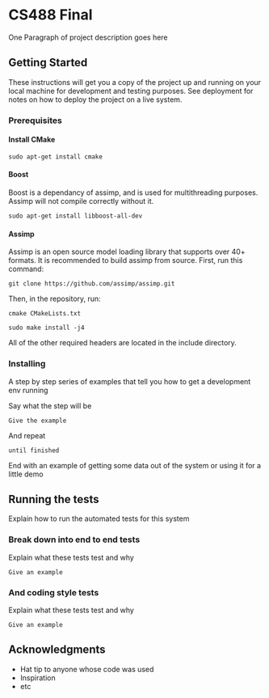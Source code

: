 # CS488 Final

One Paragraph of project description goes here

## Getting Started

These instructions will get you a copy of the project up and running on your local machine for development and testing purposes. See deployment for notes on how to deploy the project on a live system.

### Prerequisites

#### Install CMake

```
sudo apt-get install cmake
```

#### Boost

Boost is a dependancy of assimp, and is used for multithreading purposes. Assimp will not compile correctly without it.

```
sudo apt-get install libboost-all-dev
```

#### Assimp

Assimp is an open source model loading library that supports over 40+ formats. 
It is recommended to build assimp from source. 
First, run this command:

```
git clone https://github.com/assimp/assimp.git
```

Then, in the repository, run:

```
cmake CMakeLists.txt
```
```
sudo make install -j4
```

All of the other required headers are located in the include directory.

### Installing

A step by step series of examples that tell you how to get a development env running

Say what the step will be

```
Give the example
```

And repeat

```
until finished
```

End with an example of getting some data out of the system or using it for a little demo

## Running the tests

Explain how to run the automated tests for this system

### Break down into end to end tests

Explain what these tests test and why

```
Give an example
```

### And coding style tests

Explain what these tests test and why

```
Give an example
```

## Acknowledgments

* Hat tip to anyone whose code was used
* Inspiration
* etc

